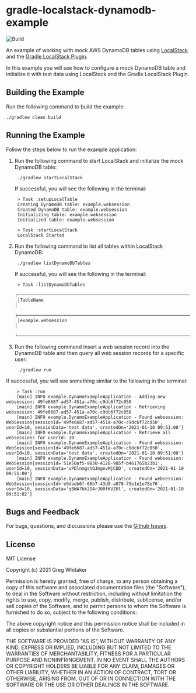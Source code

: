 # gradle-localstack-dynamodb-example
![Build](https://github.com/gregwhitaker/gradle-localstack-dynamodb-example/workflows/Build/badge.svg)

An example of working with mock AWS DynamoDB tables using [LocalStack](https://github.com/localstack/localstack) and the [Gradle LocalStack Plugin](https://github.com/Nike-Inc/gradle-localstack).

In this example you will see how to configure a mock DynamoDB table and initialize it with test data using LocalStack and the
Gradle LocalStack Plugin.

## Building the Example
Run the following command to build the example:

    ./gradlew clean build

## Running the Example
Follow the steps below to run the example application:

1. Run the following command to start LocalStack and initialize the mock DynamoDB table:

        ./gradlew startLocalStack
        
    If successful, you will see the following in the terminal:
    
        > Task :setupLocalTable
        Creating DynamoDB table: example.websession
        Created DynamoDB table: example.websession
        Initializing table: example.websession
        Initialized table: example.websession
        
        > Task :startLocalStack
        LocalStack Started

2. Run the following command to list all tables within LocalStack DynamoDB:

        ./gradlew listDynamoDbTables
        
    If successful, you will see the following in the terminal:
    
        > Task :listDynamoDbTables
        ┌──────────────────────────────────────────────────────────────────────────────┐
        │TableName                                                                     │
        ├──────────────────────────────────────────────────────────────────────────────┤
        │example.websession                                                            │
        └──────────────────────────────────────────────────────────────────────────────┘

3. Run the following command insert a web session record into the DynamoDB table and then query all web session records for a specific user:

        ./gradlew run
        
If successful, you will see something similar to the following in the terminal:

        > Task :run
        [main] INFO example.DynamoExampleApplication - Adding new websession: 49fe6687-ad57-451a-a70c-c9dc6f72c050
        [main] INFO example.DynamoExampleApplication - Retrieving websession: 49fe6687-ad57-451a-a70c-c9dc6f72c050
        [main] INFO example.DynamoExampleApplication - Found websession: WebSession{sessionId='49fe6687-ad57-451a-a70c-c9dc6f72c050', userId=10, sessionData='test data', createdOn='2021-01-10 09:51:08'}
        [main] INFO example.DynamoExampleApplication - Retrieve all websessions for userId: 10
        [main] INFO example.DynamoExampleApplication - Found websession: WebSession{sessionId='49fe6687-ad57-451a-a70c-c9dc6f72c050', userId=10, sessionData='test data', createdOn='2021-01-10 09:51:08'}
        [main] INFO example.DynamoExampleApplication - Found websession: WebSession{sessionId='51e50af5-9830-4128-985f-b461765b23b1', userId=10, sessionData='vPDlnmgshQJmgevMjCDD', createdOn='2021-01-10 09:51:00'}
        [main] INFO example.DynamoExampleApplication - Found websession: WebSession{sessionId='e9daeb6f-66b7-43d8-a878-75e1e1e78e76', userId=10, sessionData='qBWA7bk2O4rJ00fKVZHl', createdOn='2021-01-10 09:51:02'}
        
## Bugs and Feedback
For bugs, questions, and discussions please use the [Github Issues](https://github.com/gregwhitaker/gradle-localstack-dynamodb-example/issues).
         
## License
MIT License

Copyright (c) 2021 Greg Whitaker

Permission is hereby granted, free of charge, to any person obtaining a copy
of this software and associated documentation files (the "Software"), to deal
in the Software without restriction, including without limitation the rights
to use, copy, modify, merge, publish, distribute, sublicense, and/or sell
copies of the Software, and to permit persons to whom the Software is
furnished to do so, subject to the following conditions:

The above copyright notice and this permission notice shall be included in all
copies or substantial portions of the Software.

THE SOFTWARE IS PROVIDED "AS IS", WITHOUT WARRANTY OF ANY KIND, EXPRESS OR
IMPLIED, INCLUDING BUT NOT LIMITED TO THE WARRANTIES OF MERCHANTABILITY,
FITNESS FOR A PARTICULAR PURPOSE AND NONINFRINGEMENT. IN NO EVENT SHALL THE
AUTHORS OR COPYRIGHT HOLDERS BE LIABLE FOR ANY CLAIM, DAMAGES OR OTHER
LIABILITY, WHETHER IN AN ACTION OF CONTRACT, TORT OR OTHERWISE, ARISING FROM,
OUT OF OR IN CONNECTION WITH THE SOFTWARE OR THE USE OR OTHER DEALINGS IN THE
SOFTWARE.
